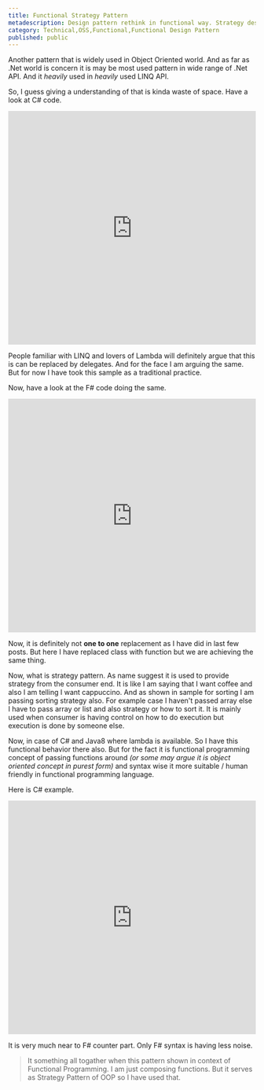 ```yaml
---
title: Functional Strategy Pattern
metadescription: Design pattern rethink in functional way. Strategy design pattern.
category: Technical,OSS,Functional,Functional Design Pattern
published: public
---
```


Another pattern that is widely used in Object Oriented world. And as far as .Net world is concern it is may be most used pattern in wide range of .Net API. And it *heavily* used in *heavily* used LINQ API.


So, I guess giving a understanding of that is kinda waste of space. Have a look at C# code.

<!--excerpt-->

<iframe width="100%" height="475" src="https://dotnetfiddle.net/Widget/c4qcvo" frameborder="0"></iframe>

People familiar with LINQ and lovers of Lambda will definitely argue that this is can be replaced by delegates. And for the face I am arguing the same. But for now I have took this sample as a traditional practice. 

Now, have a look at the F# code doing the same. 

<iframe width="100%" height="475" src="https://dotnetfiddle.net/Widget/rhn63P" frameborder="0"></iframe>

Now, it is definitely not **one to one** replacement as I have did in last few posts. But here I have replaced class with function but we are achieving the same thing.

Now, what is strategy pattern. As name suggest it is used to provide strategy from the consumer end. It is like I am saying that I want coffee and also I am telling I want cappuccino. And as shown in sample for sorting I am passing sorting strategy also. For example case I haven't passed array else I have to pass array or list and also strategy or how to sort it. It is mainly used when consumer is having control on how to do execution but execution is done by someone else. 

Now, in case of C# and Java8 where lambda is available. So I have this functional behavior there also. But for the fact it is functional programming concept of passing functions around *(or some may argue it is object oriented concept in purest form)* and syntax wise it more suitable / human friendly in functional programming language. 

Here is C# example.

<iframe width="100%" height="475" src="https://dotnetfiddle.net/Widget/63PK93" frameborder="0"></iframe>

It is very much near to F# counter part. Only F# syntax is having less noise. 

> It something all togather when this pattern shown in context of Functional Programming. I am just composing functions. But it serves as Strategy Pattern of OOP so I have used that.